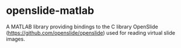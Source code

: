 openslide-matlab
================

A MATLAB library providing bindings to the C library OpenSlide (https://github.com/openslide/openslide) used for reading virtual slide images.
